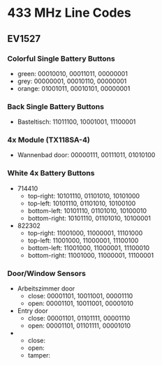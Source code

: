 # 433 MHz Line Codes

## EV1527

### Colorful Single Battery Buttons

* green:          00010010, 00011011, 00000001
* grey:           00000001, 00010110, 00000001
* orange:         01001011, 00010101, 00000001

### Back Single Battery Buttons

* Basteltisch:    11011100, 10001001, 11100001

### 4x Module (TX118SA-4)

* Wannenbad door: 00000111, 00111011, 01010100

### White 4x Battery Buttons

* 714410
  * top-right:    10101110, 01101010, 10101000
  * top-left:     10101110, 01101010, 10100100
  * bottom-left:  10101110, 01101010, 10100010
  * bottom-right: 10101110, 01101010, 10100001
* 822302
  * top-right:    11001000, 11000001, 11101000
  * top-left:     11001000, 11000001, 11100100
  * bottom-left:  11001000, 11000001, 11100010
  * bottom-right: 11001000, 11000001, 11100001

### Door/Window Sensors

* Arbeitszimmer door
  * close:        00001101, 10011001, 00001110
  * open:         00001101, 10011001, 00001010
* Entry door
  * close:        00001101, 01101111, 00001110
  * open:         00001101, 01101111, 00001010
* 
  * close:        
  * open:         
  * tamper:       
